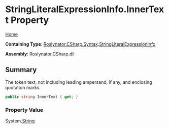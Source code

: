 # StringLiteralExpressionInfo\.InnerText Property

[Home](../../../../../README.md)

**Containing Type**: [Roslynator.CSharp.Syntax](../../README.md)\.[StringLiteralExpressionInfo](../README.md)

**Assembly**: Roslynator\.CSharp\.dll

## Summary

The token text, not including leading ampersand, if any, and enclosing quotation marks\.

```csharp
public string InnerText { get; }
```

### Property Value

System\.[String](https://docs.microsoft.com/en-us/dotnet/api/system.string)


